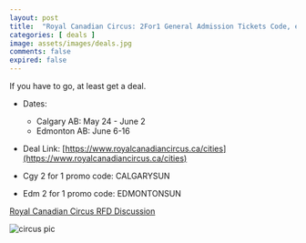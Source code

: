 ```yaml
---
layout: post
title:  "Royal Canadian Circus: 2For1 General Admission Tickets Code, expires June 2nd (Cgy), June 16 (Edm) 2024"
categories: [ deals ]
image: assets/images/deals.jpg
comments: false
expired: false
---
```


If you have to go, at least get a deal.

- Dates:
    - Calgary AB: May 24 - June 2
    - Edmonton AB: June 6-16
- Deal Link: [https://www.royalcanadiancircus.ca/cities](https://www.royalcanadiancircus.ca/cities)

- Cgy 2 for 1 promo code: <bold>CALGARYSUN</bold>
- Edm 2 for 1 promo code: <bold>EDMONTONSUN</bold>

[Royal Canadian Circus RFD Discussion](https://forums.redflagdeals.com/royal-canadian-circus-2for1-general-admission-tickets-royal-canadian-circus-2692795/)

![circus pic](https://www.royalcanadiancircus.ca/img/rici-header-2024.webp)

